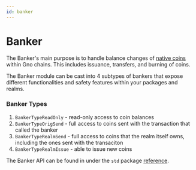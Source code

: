 ```yaml
---
id: banker
---
```


# Banker

The Banker's main purpose is to handle balance changes of [native coins](./coin.md) within Gno chains. This includes issuance, transfers, and burning of coins. 

The Banker module can be cast into 4 subtypes of bankers that expose different functionalities and safety features within your packages and realms.

[//]: # (The banker module is injected into the GnoVM runtime at execution. )

### Banker Types

1. `BankerTypeReadOnly` - read-only access to coin balances
2. `BankerTypeOrigSend` - full access to coins sent with the transaction that called the banker
3. `BankerTypeRealmSend` - full access to coins that the realm itself owns, including the ones sent with the transaciton
4. `BankerTypeRealmIssue` - able to issue new coins

The Banker API can be found in under the `std` package [reference](../../reference/standard-library.md#banker).